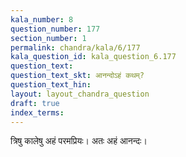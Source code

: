 ```yaml
---
kala_number: 8
question_number: 177
section_number: 1
permalink: chandra/kala/6/177
kala_question_id: kala_question_6.177
question_text: 
question_text_skt: आनन्दोऽहं कथम्?
question_text_hin: 
layout: layout_chandra_question
draft: true
index_terms:
---
```


<!-- skt-start -->
त्रिषु कालेषु अहं परमप्रियः। अतः अहं आनन्दः।
<!-- skt-end -->

<!-- eng-start -->
<!-- eng-end -->

